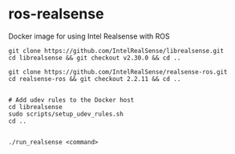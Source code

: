 # ros-realsense
Docker image for using Intel Realsense with ROS

```
git clone https://github.com/IntelRealSense/librealsense.git
cd librealsense && git checkout v2.30.0 && cd ..

git clone https://github.com/IntelRealSense/realsense-ros.git
cd realsense-ros && git checkout 2.2.11 && cd ..


# Add udev rules to the Docker host
cd librealsense
sudo scripts/setup_udev_rules.sh
cd ..


./run_realsense <command>
```


